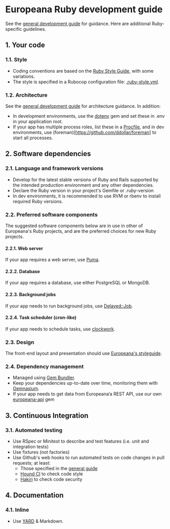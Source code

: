 # Europeana Ruby development guide

See the [general development guide](general.md) for guidance. Here are additional Ruby-specific guidelines.

## 1. Your code

### 1.1. Style

* Coding conventions are based on the [Ruby Style Guide](https://github.com/bbatsov/ruby-style-guide),
  with some variations.
* The style is specified in a Rubocop configuration file: [.ruby-style.yml](ruby/.ruby-style.yml).

### 1.2. Architecture
See the [general development guide](https://github.com/europeana/europeana-dev-guides/blob/develop/general.md#14-architecture) for architecture guidance. In addition:
* In development environments, use the [dotenv](https://github.com/bkeepers/dotenv)
    gem and set these in .env in your application root.
* If your app has multiple process roles, list these in a [Procfile](https://docs.cloudfoundry.org/buildpacks/ruby/ruby-prod-server.html),
  and in dev environments, use (foreman)[https://github.com/ddollar/foreman]
  to start all processes.

## 2. Software dependencies

### 2.1. Language and framework versions

* Develop for the latest stable versions of Ruby and Rails supported by the
  intended production environment and any other dependencies.
* Declare the Ruby version in your project's Gemfile or .ruby-version
* In dev environments, it is recommended to use RVM or rbenv to install required
  Ruby versions.

### 2.2. Preferred software components

The suggested software components below are in use in other of Europeana's
Ruby projects, and are the preferred choices for new Ruby projects.

#### 2.2.1. Web server

If your app requires a web server, use [Puma](https://github.com/puma/puma).

#### 2.2.2. Database

If your app requires a database, use either PostgreSQL or MongoDB.

#### 2.2.3. Background jobs

If your app needs to run background jobs, use [Delayed::Job](https://github.com/collectiveidea/delayed_job).

#### 2.2.4. Task scheduler (cron-like)

If your app needs to schedule tasks, use [clockwork](https://github.com/tomykaira/clockwork).

### 2.3. Design

The front-end layout and presentation should use [Europeana's styleguide](https://github.com/europeana/europeana-styleguide-ruby).

### 2.4. Dependency management

* Managed using [Gem Bundler](http://bundler.io/).
* Keep your dependencies up-to-date over time, monitoring them with [Gemnasium](http://gemnasium.com/).
* If your app needs to get data from Europeana’a REST API, use our own [europeana-api](https://github.com/europeana/europeana-api-client-ruby) gem

## 3. Continuous Integration

### 3.1. Automated testing
* Use RSpec or Minitest to describe and test features (i.e. unit and integration tests)
* Use fixtures (not factories)
* Use Github's web hooks to run automated tests on code changes in pull requests; at least:
  * Those specified in the [general guide](https://github.com/europeana/europeana-dev-guides/blob/develop/general.md#31-automated-testing)
  * [Hound CI](https://houndci.com/) to check code style
  * [Hakiri](https://hakiri.io/) to check code security

## 4. Documentation

### 4.1. Inline

* Use [YARD](http://yardoc.org/) & Markdown.

